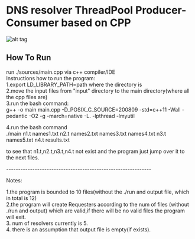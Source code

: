 # DNS resolver ThreadPool Producer-Consumer based on CPP

![alt tag](https://github.com/orel1212/MyWorks/blob/main/CPP/DNSProducerConsumer/%E2%80%8F%E2%80%8Farchitecture.PNG)

## How To Run
run ./sources/main.cpp via c++ compiler/IDE <br>
Instructions how to run the program:  <br>
1.export LD_LIBRARY_PATH=path where the directory is  <br>
2.move the input files from "input" directory to the main directory(where all the cpp files are)  <br>
3.run the bash command:  <br>
g++ -o main main.cpp -D_POSIX_C_SOURCE=200809 -std=c++11 -Wall -pedantic -O2 -g -march=native -L. -lpthread -lmyutil  <br>

4.run the bash command  <br>
./main n1.t names1.txt n2.t names2.txt names3.txt names4.txt n3.t names5.txt n4.t results.txt  <br>

to see that n1.t,n2.t,n3.t,n4.t not exist and the program just jump over it to the next files.  <br>

-------------------------------------------------------------  <br>

Notes:  <br>

1.the program is bounded to 10 files(without the ./run and output file, which in total is 12)  <br>
2.the program will create Requesters according to the num of files (without ./run and output) which are valid,if there will be no valid files the program will exit.  <br>
3. num of resolvers currently is 5. <br>
4. there is an assumption that output file is empty(if exists).  <br>
